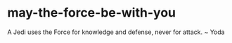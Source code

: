 # may-the-force-be-with-you
A Jedi uses the Force for knowledge and defense, never for attack. ~ Yoda
